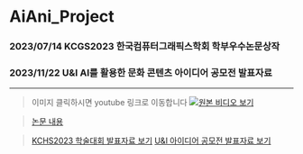 # AiAni_Project
### 2023/07/14 KCGS2023 한국컴퓨터그래픽스학회 학부우수논문상작
### 2023/11/22 U&I AI를 활용한 문화 콘텐츠 아이디어 공모전 발표자료
---
> 이미지 클릭하시면 youtube 링크로 이동합니다
> [![원본 비디오 보기](https://img.youtube.com/vi/wsISomFucXw/0.jpg)](https://youtu.be/wsISomFucXw?si=jX4ZJr5ud2hVXVD6)

> [논문 내용](https://github.com/HelloZOOO/AiAni_Project/blob/main/AiAni2023_Paper.pdf)

> [KCHS2023 학술대회 발표자료 보기](https://docs.google.com/presentation/d/10FVUtpXfvuJw6FfnA9U--YpbVt0YbMVy/edit?usp=sharing&ouid=103204687067264269924&rtpof=true&sd=true)
> [U&I 아이디어 공모전 발표자료 보기](https://github.com/HelloZOOO/AiAni_Project/blob/main/U%26I_AiAni_%EB%B0%9C%ED%91%9C%EC%9E%90%EB%A3%8C.pdf)
